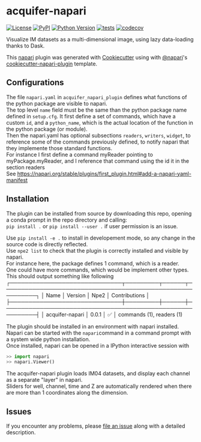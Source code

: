 # acquifer-napari

[![License](https://img.shields.io/pypi/l/acquifer-viewer.svg?color=green)](https://github.com/LauLauThom/acquifer-viewer/raw/master/LICENSE)
[![PyPI](https://img.shields.io/pypi/v/acquifer-viewer.svg?color=green)](https://pypi.org/project/acquifer-viewer)
[![Python Version](https://img.shields.io/pypi/pyversions/acquifer-viewer.svg?color=green)](https://python.org)
[![tests](https://github.com/LauLauThom/acquifer-viewer/workflows/tests/badge.svg)](https://github.com/LauLauThom/acquifer-viewer/actions)
[![codecov](https://codecov.io/gh/LauLauThom/acquifer-viewer/branch/master/graph/badge.svg)](https://codecov.io/gh/LauLauThom/acquifer-viewer)

Visualize IM datasets as a multi-dimensional image, using lazy data-loading thanks to Dask. 

This [napari] plugin was generated with [Cookiecutter] using with [@napari]'s [cookiecutter-napari-plugin] template.

<!--
Don't miss the full getting started guide to set up your new package:
https://github.com/napari/cookiecutter-napari-plugin#getting-started
-->

## Configurations
The file `napari.yaml` in `acquifer_napari_plugin` defines what functions of the python package are visible to napari.  
The top level `name` field must be the same than the python package name defined in `setup.cfg`.
It first define a set of commands, which have a custom `id`, and a `python_name`, which is the actual location of the function in the python package (or module).  
Then the napari.yaml has optional subsections `readers`, `writers`, `widget`, to reference some of the commands previously defined, to notify napari that they implemente those standard functions.  
For instance I first define a command myReader pointing to myPackage.myReader, and I reference that command using the id it in the section readers  
See https://napari.org/stable/plugins/first_plugin.html#add-a-napari-yaml-manifest  

## Installation
The plugin can be installed from source by downloading this repo, opening a conda prompt in the repo directory and calling:  
`pip install .` or `pip install --user .` if user permission is an issue.  

Use `pip install -e .` to install in developement mode, so any change in the source code is directly reflected.  
Use `npe2 list` to check that the plugin is correctly installed and visible by napari.  
For instance here, the package defines 1 command, which is a reader.  
One could have more commands, which would be implement other types.   
This should output something like following 
┌──────────────────────────────┬─────────┬──────┬───────────────────────────────────────────────────────────┐
│ Name                         │ Version │ Npe2 │ Contributions                                             │
├──────────────────────────────┼─────────┼──────┼───────────────────────────────────────────────────────────┤
│ acquifer-napari              │ 0.0.1   │ ✅   │ commands (1), readers (1)

The plugin should be installed in an environment with napari installed.  
Napari can be started with the `napari`command in a command prompt with a system wide python installation.  
Once installed, napari can be opened in a IPython interactive session with

```python
>> import napari
>> napari.Viewer()
```
The acquifer-napari plugin loads IM04 datasets, and display each channel as a separate "layer" in napari.  
Sliders for well, channel, time and Z are automatically rendered when there are more than 1 coordinates along the dimension.  


## Issues

If you encounter any problems, please [file an issue] along with a detailed description.

[napari]: https://github.com/napari/napari
[Cookiecutter]: https://github.com/audreyr/cookiecutter
[@napari]: https://github.com/napari
[MIT]: http://opensource.org/licenses/MIT
[BSD-3]: http://opensource.org/licenses/BSD-3-Clause
[GNU GPL v3.0]: http://www.gnu.org/licenses/gpl-3.0.txt
[GNU LGPL v3.0]: http://www.gnu.org/licenses/lgpl-3.0.txt
[Apache Software License 2.0]: http://www.apache.org/licenses/LICENSE-2.0
[Mozilla Public License 2.0]: https://www.mozilla.org/media/MPL/2.0/index.txt
[cookiecutter-napari-plugin]: https://github.com/napari/cookiecutter-napari-plugin
[file an issue]: https://github.com/LauLauThom/acquifer-viewer/issues
[napari]: https://github.com/napari/napari
[tox]: https://tox.readthedocs.io/en/latest/
[pip]: https://pypi.org/project/pip/
[PyPI]: https://pypi.org/

